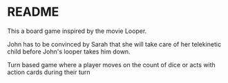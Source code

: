 # README

This a board game inspired by the movie Looper.

John has to be convinced by Sarah that she will take care of her telekinetic child before John's looper takes him down.

Turn based game where a player moves on the count of dice or acts with action cards during their turn
